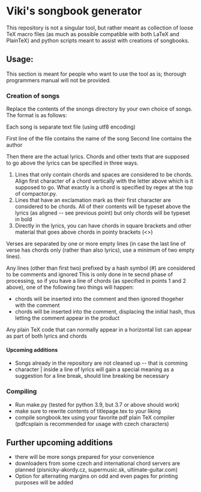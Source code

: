 # Viki's songbook generator

This repository is not a singular tool, but rather meant as collection of loose TeX macro files (as much as possible compatible with both LaTeX and PlainTeX) and python scripts meant to assist with creations of songbooks.

## Usage:

This section is meant for people who want to use the tool as is; thorough programmers manual will not be provided.

### Creation of songs

Replace the contents of the snongs directory by your own choice of songs. The format is as follows:

Each song is separate text file (using utf8 encoding)

First line of the file contains the name of the song
Second line contains the author

Then there are the actual lyrics. Chords and other texts that are supposed to go above the lyrics can be specified
in three ways.

1) Lines that only contain chords and spaces are considered to be chords. Align first character of a chord vertically
with the letter above which is it supposed to go. What exactly is a chord is specified by regex at the top of
compactor.py.
2) Lines that have an exclamation mark as their first character are considered to be chords. All of their contents
will be typeset above the lyrics (as aligned -- see previous point) but only chords will be typeset in bold
3) Directly in the lyrics, you can have chords in square brackets and other material that goes above chords
in pointy brackets (<>)

Verses are separated by one or more empty lines (in case the last line of verse has chords
only (rather than also lyrics), use a minimum of two empty lines).

Any lines (other than first two) prefixed by a hash symbol (#) are considered to be comments and ignored
This is only done in te secnd phase of processing, so if you have a line of chords
(as specified in points 1 and 2 above), one of the following two things will happen:

 - chords will be inserted into the comment and then ignored thogeher with the comment
 - chords will be inserted into the comment, displacing the initial hash, thus letting the comment appear in the product

Any plain TeX code that can normally appear in a horizontal list can appear as part of both lyrics and chords

#### Upcoming additions

 - Songs already in the repository are not cleaned up -- that is comming
 - character | inside a line of lyrics will gain a special meaning as a suggestion for a line break, should line breaking be necessary

### Compiling

 - Run make.py (tested for python 3.9, but 3.7 or above should work)
 - make sure to rewrite contents of titlepage.tex to your liking
 - compile songbook.tex using your favorite pdf plain TeX compiler (pdfcsplain is recommended for usage with czech characters)

## Further upcoming additions

 - there will be more songs prepared for your convenience
 - downloaders from some czech and international chord servers are planned (pisnicky-akordy.cz, supermusic.sk, ultimate-guitar.com)
 - Option for alternating margins on odd and even pages for printing purposes will be added